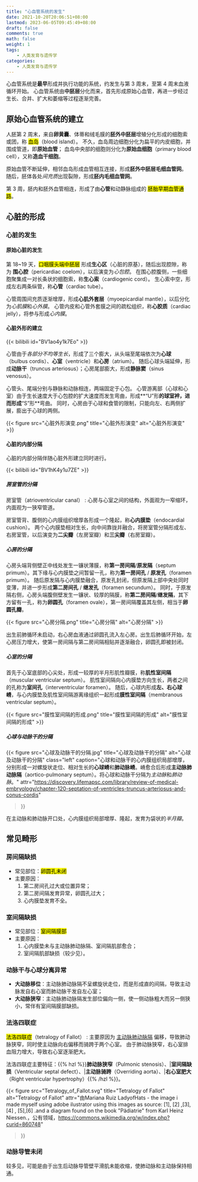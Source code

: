 ```yaml
---
title: "心血管系统的发生"
date: 2021-10-20T20:06:51+08:00
lastmod: 2023-06-05T09:45:49+08:00
draft: false
comments: true
math: false
weight: 1
tags:
    - 人类发育与遗传学
categories:
    - 人类发育与遗传学
---
```


心血管系统是**最早**形成并执行功能的系统，约发生与第 3 周末，至第 4 周末血液循环开始。
心血管系统由**中胚层**分化而来，首先形成原始心血管，再进一步经过生长、合并、扩大和萎缩等过程逐渐完善。

<!--more-->

## 原始心血管系统的建立

人胚第 2 周末，来自**卵黄囊**、体蒂和绒毛膜的**胚外中胚层**增殖分化形成的细胞索或团，称 <mark>血岛</mark>（blood island）。
不久，血岛周边细胞分化为扁平的内皮细胞，并围成管道，即**原始血管**；
血岛中央部的细胞则分化为**原始血细胞**（primary blood cell），又称**造血干细胞**。

原始血管不断延伸，相邻血岛形成血管相互连接，形成**胚外中胚层毛细血管网**。
随后，胚体各处*间充质*出现裂隙，形成**胚内毛细血管网**。

第 3 周，胚内和胚外血管相连，形成了由**心管**和动静脉组成的 <mark>胚胎早期血管通路</mark>。

## 心脏的形成

### 心脏的发生

#### 原始心脏的发生

第 18\~19 天，<mark>口咽膜头端中胚层</mark> 形成**生心区**（心脏的原基），随后出现腔隙，称为
**围心腔**（pericardiac coelom），以后演变为*心包腔*。
在围心腔腹侧，一些细胞聚集成一对长条状的细胞索，称**生心索**（cardiogenic cord）。
生心索中空，形成左右两条纵管，称**心管**（cardiac tube）。

心管周围间充质逐渐增厚，形成**心肌外套层**（myoepicardial mantle），以后分化为*心肌膜*和*心外膜*。
心管内皮和心管外套膜之间的疏松组织，称**心胶质**（cardiac jelly），将参与形成*心内膜*。

#### 心脏外形的建立

{{< bilibili id="BV1ao4y1k7Eo" >}}

心管由于*各部分不均等生长*，形成了三个膨大，从头端至尾端依次为**心球**（bulbus cordis）、**心室**（ventricle）和**心房**（atrium）。
随后心球头端延伸，形成**动脉干**（truncus arteriosus）；心房尾部膨大，形成**静脉窦**（sinus venosus）。

心管头、尾端分别与静脉和动脉相连，两端固定于心包。
心管游离部（心球和心室）由于生长速度大于心包腔的扩大速度而发生弯曲，形成**“U”形**的球室袢，进而形成**“S”形**弯曲。
同时，心房由于心球和食管的限制，只能向左、右两侧扩展，膨出于心球的两侧。

{{< figure src="心脏外形演变.png" title="心脏外形演变" alt="心脏外形演变" >}}

#### 心脏的内部分隔

心脏的内部分隔伴随心脏外形建立同时进行。

{{< bilibili id="BV1hK4y1u7ZE" >}}

##### 房室管的分隔

房室管（atrioventricular canal）
: 心房与心室之间的结构，外面观为一窄缩环，内面观为一狭窄管道。

房室管背、腹侧的心内膜组织增厚各形成一个隆起，称**心内膜垫**（endocardial cushion）。
两个心内膜垫相对生长，向中间靠拢并融合，将房室管分隔形成左、右房室管，以后演变为**二尖瓣**（左房室瓣）和**三尖瓣**（右房室瓣）。

##### 心房的分隔

心房头端背侧壁正中线处发生一镰状薄膜，称**第一房间隔**/**原发隔**（septum primum）。其下缘与心内膜垫之间暂留一孔，称为**第一房间孔** / **原发孔**（foramen primum）。
随后原发隔与心内膜垫融合，原发孔封闭，但原发隔上部中央处同时变薄，并进一步形成**第二房间孔** / **继发孔**（foramen secundum）。
同时，于原发隔右侧，心房头端腹侧壁发生一镰状、较厚的隔膜，称**第二房间隔**/**继发隔**，其下方留有一孔，称为**卵圆孔**（foramen ovale），第一房间隔覆盖其左侧，相当于**卵圆孔瓣**。

{{< figure src="心房分隔.png" title="心房分隔" alt="心房分隔" >}}

出生前肺循环未启动，右心房血液通过卵圆孔流入左心房。出生后肺循环开始，左心房压力增大，使第一房间隔与第二房间隔相贴并逐渐融合，卵圆孔即被封闭。

##### 心室的分隔

首先于心室底部的心尖处，形成一较厚的半月形肌性瓣膜，称**肌性室间隔**（muscular ventricular septum）。
肌性室间隔向心内膜垫方向生长，两者之间的孔称为**室间孔**（interventricular foramen）。
随后，心球内形成**左、右心球嵴**，与心内膜垫及肌性室间隔游离缘组织一起形成**膜性室间隔**（membranous ventricular septum）。

{{< figure src="膜性室间隔的形成.png" title="膜性室间隔的形成" alt="膜性室间隔的形成" >}}

##### 心球与动脉干的分隔

{{< figure src="心球及动脉干的分隔.jpg" title="心球及动脉干的分隔" alt="心球及动脉干的分隔" class="left"
    caption="心球和动脉干的心内膜组织局部增厚，分别形成一对螺旋状走位、相对生长的**心球嵴**和**肺动脉嵴**。嵴愈合后形成**主动脉肺动脉隔**（aortico-pulmonary septum）。将心球和动脉干分隔为*主动脉*和*肺动脉*。"
    attr="https://discovery.lifemapsc.com/library/review-of-medical-embryology/chapter-120-septation-of-ventricles-truncus-arteriosus-and-conus-cordis"
>}}

在主动脉和肺动脉开口处，心内膜组织局部增厚、隆起，发育为袋状的*半月瓣*。

## 常见畸形

### 房间隔缺损

- 常见部位：<mark>卵圆孔未闭</mark>
- 主要原因：
    1. 第二房间孔过大或位置异常；
    2. 第二房间隔发育异常，卵圆孔过大；
    3. 心内膜垫发育不全。

### 室间隔缺损

- 常见部位：<mark>室间隔膜部</mark>
- 主要原因：
    1. 心内膜垫未与主动脉肺动脉隔、室间隔肌部愈合；
    2. 室间隔肌部缺损（较少见）。

### 动脉干与心球分离异常

- **大动脉移位**：主动脉肺动脉隔不呈螺旋状走位，而是形成直的间隔，导致主动脉发自右心室而肺动脉干发自左心室；
- **大动脉狭窄**：主动脉肺动脉隔发生部位偏向一侧，使一侧动脉粗大而另一侧狭小，常伴有室间隔膜部缺损。

### 法洛四联症

<mark>法洛四联症</mark>（tetralogy of Fallot）
: 主要原因为 [主动脉肺动脉隔](#心球与动脉干的分隔) 偏移，导致肺动脉狭窄，同时使主动脉向右偏移而骑跨于两个心室。
  由于肺动脉狭窄，右心室排血阻力增大，导致右心室逐渐肥大。

法洛四联症主要特征：{{% hzl %}}**肺动脉狭窄**（Pulmonic stenosis）、|**室间隔缺损**（Ventricular septal defect）、|**主动脉骑跨**（Overriding aorta）、|**右心室肥大**（Right ventricular hypertrophy）{{% /hzl %}}。

{{< figure src="Tetralogy_of_Fallot.svg" title="Tetralogy of Fallot" alt="Tetralogy of Fallot"
    attr="由Mariana Ruiz LadyofHats - the image i made myself using adobe ilustrator using this images as source: [1], [2] ,[3], [4] , [5],[6] .and a diagram found on the book &quot;Pädiatrie&quot; from Karl Heinz Niessen.，公有领域，https://commons.wikimedia.org/w/index.php?curid=860748"
>}}

### 动脉导管未闭

较多见，可能是由于出生后动脉导管壁平滑肌未能收缩，使肺动脉和主动脉保持相通。
